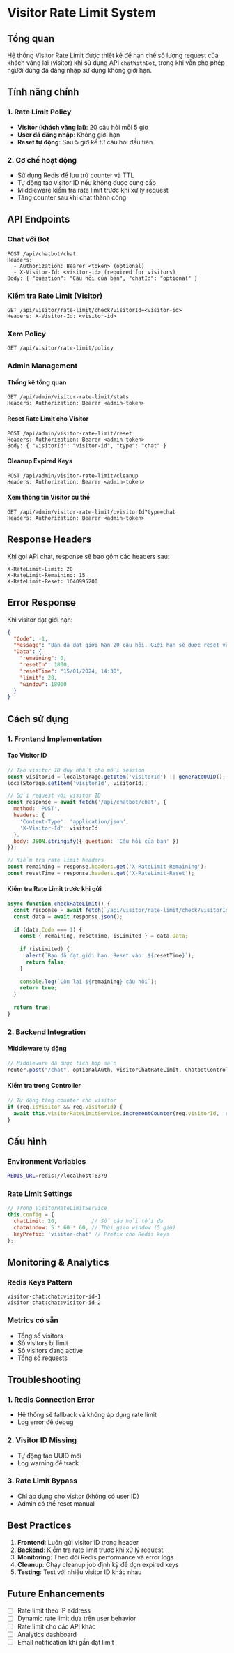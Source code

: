 # Visitor Rate Limit System

## Tổng quan

Hệ thống Visitor Rate Limit được thiết kế để hạn chế số lượng request của khách vãng lai (visitor) khi sử dụng API `chatWithBot`, trong khi vẫn cho phép người dùng đã đăng nhập sử dụng không giới hạn.

## Tính năng chính

### 1. Rate Limit Policy
- **Visitor (khách vãng lai)**: 20 câu hỏi mỗi 5 giờ
- **User đã đăng nhập**: Không giới hạn
- **Reset tự động**: Sau 5 giờ kể từ câu hỏi đầu tiên

### 2. Cơ chế hoạt động
- Sử dụng Redis để lưu trữ counter và TTL
- Tự động tạo visitor ID nếu không được cung cấp
- Middleware kiểm tra rate limit trước khi xử lý request
- Tăng counter sau khi chat thành công

## API Endpoints

### Chat với Bot
```
POST /api/chatbot/chat
Headers: 
  - Authorization: Bearer <token> (optional)
  - X-Visitor-Id: <visitor-id> (required for visitors)
Body: { "question": "Câu hỏi của bạn", "chatId": "optional" }
```

### Kiểm tra Rate Limit (Visitor)
```
GET /api/visitor/rate-limit/check?visitorId=<visitor-id>
Headers: X-Visitor-Id: <visitor-id>
```

### Xem Policy
```
GET /api/visitor/rate-limit/policy
```

### Admin Management

#### Thống kê tổng quan
```
GET /api/admin/visitor-rate-limit/stats
Headers: Authorization: Bearer <admin-token>
```

#### Reset Rate Limit cho Visitor
```
POST /api/admin/visitor-rate-limit/reset
Headers: Authorization: Bearer <admin-token>
Body: { "visitorId": "visitor-id", "type": "chat" }
```

#### Cleanup Expired Keys
```
POST /api/admin/visitor-rate-limit/cleanup
Headers: Authorization: Bearer <admin-token>
```

#### Xem thông tin Visitor cụ thể
```
GET /api/admin/visitor-rate-limit/:visitorId?type=chat
Headers: Authorization: Bearer <admin-token>
```

## Response Headers

Khi gọi API chat, response sẽ bao gồm các headers sau:

```
X-RateLimit-Limit: 20
X-RateLimit-Remaining: 15
X-RateLimit-Reset: 1640995200
```

## Error Response

Khi visitor đạt giới hạn:

```json
{
  "Code": -1,
  "Message": "Bạn đã đạt giới hạn 20 câu hỏi. Giới hạn sẽ được reset vào 15/01/2024, 14:30. Vui lòng đăng ký tài khoản để chat không giới hạn.",
  "Data": {
    "remaining": 0,
    "resetIn": 1800,
    "resetTime": "15/01/2024, 14:30",
    "limit": 20,
    "window": 18000
  }
}
```

## Cách sử dụng

### 1. Frontend Implementation

#### Tạo Visitor ID
```javascript
// Tạo visitor ID duy nhất cho mỗi session
const visitorId = localStorage.getItem('visitorId') || generateUUID();
localStorage.setItem('visitorId', visitorId);

// Gửi request với visitor ID
const response = await fetch('/api/chatbot/chat', {
  method: 'POST',
  headers: {
    'Content-Type': 'application/json',
    'X-Visitor-Id': visitorId
  },
  body: JSON.stringify({ question: 'Câu hỏi của bạn' })
});

// Kiểm tra rate limit headers
const remaining = response.headers.get('X-RateLimit-Remaining');
const resetTime = response.headers.get('X-RateLimit-Reset');
```

#### Kiểm tra Rate Limit trước khi gửi
```javascript
async function checkRateLimit() {
  const response = await fetch(`/api/visitor/rate-limit/check?visitorId=${visitorId}`);
  const data = await response.json();
  
  if (data.Code === 1) {
    const { remaining, resetTime, isLimited } = data.Data;
    
    if (isLimited) {
      alert(`Bạn đã đạt giới hạn. Reset vào: ${resetTime}`);
      return false;
    }
    
    console.log(`Còn lại ${remaining} câu hỏi`);
    return true;
  }
  
  return true;
}
```

### 2. Backend Integration

#### Middleware tự động
```javascript
// Middleware đã được tích hợp sẵn
router.post("/chat", optionalAuth, visitorChatRateLimit, ChatbotController.chatWithBot);
```

#### Kiểm tra trong Controller
```javascript
// Tự động tăng counter cho visitor
if (req.isVisitor && req.visitorId) {
  await this.visitorRateLimitService.incrementCounter(req.visitorId, 'chat');
}
```

## Cấu hình

### Environment Variables
```bash
REDIS_URL=redis://localhost:6379
```

### Rate Limit Settings
```javascript
// Trong VisitorRateLimitService
this.config = {
  chatLimit: 20,           // Số câu hỏi tối đa
  chatWindow: 5 * 60 * 60, // Thời gian window (5 giờ)
  keyPrefix: 'visitor-chat' // Prefix cho Redis keys
};
```

## Monitoring & Analytics

### Redis Keys Pattern
```
visitor-chat:chat:visitor-id-1
visitor-chat:chat:visitor-id-2
```

### Metrics có sẵn
- Tổng số visitors
- Số visitors bị limit
- Số visitors đang active
- Tổng số requests

## Troubleshooting

### 1. Redis Connection Error
- Hệ thống sẽ fallback và không áp dụng rate limit
- Log error để debug

### 2. Visitor ID Missing
- Tự động tạo UUID mới
- Log warning để track

### 3. Rate Limit Bypass
- Chỉ áp dụng cho visitor (không có user ID)
- Admin có thể reset manual

## Best Practices

1. **Frontend**: Luôn gửi visitor ID trong header
2. **Backend**: Kiểm tra rate limit trước khi xử lý request
3. **Monitoring**: Theo dõi Redis performance và error logs
4. **Cleanup**: Chạy cleanup job định kỳ để dọn expired keys
5. **Testing**: Test với nhiều visitor ID khác nhau

## Future Enhancements

- [ ] Rate limit theo IP address
- [ ] Dynamic rate limit dựa trên user behavior
- [ ] Rate limit cho các API khác
- [ ] Analytics dashboard
- [ ] Email notification khi gần đạt limit